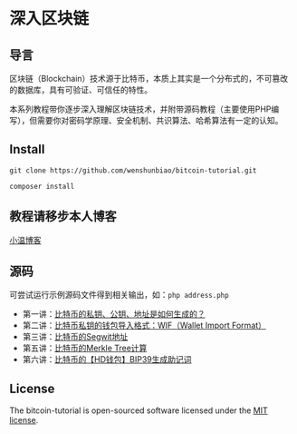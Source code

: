深入区块链
===============

## 导言

区块链（Blockchain）技术源于比特币，本质上其实是一个分布式的，不可篡改的数据库，具有可验证、可信任的特性。

本系列教程带你逐步深入理解区块链技术，并附带源码教程（主要使用PHP编写），但需要你对密码学原理、安全机制、共识算法、哈希算法有一定的认知。

## Install
```
git clone https://github.com/wenshunbiao/bitcoin-tutorial.git
```
```
composer install
```

## 教程请移步本人博客
[小温博客](https://brad.9iqu.cn/categories/%E5%8C%BA%E5%9D%97%E9%93%BE/)

## 源码

可尝试运行示例源码文件得到相关输出，如：`php address.php`

- 第一讲：[比特币的私钥、公钥、地址是如何生成的？](address.php)
- 第二讲：[比特币私钥的钱包导入格式：WIF（Wallet Import Format）](wif.php)
- 第三讲：[比特币的Segwit地址](segwit.php)
- 第五讲：[比特币的Merkle Tree计算](merkle_tree.php)
- 第六讲：[比特币的【HD钱包】BIP39生成助记词](bip39.php)

## License

The bitcoin-tutorial is open-sourced software licensed under the [MIT license](https://opensource.org/licenses/MIT).
